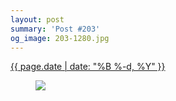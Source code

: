 ```yaml
---
layout: post
summary: 'Post #203'
og_image: 203-1280.jpg
---
```


<div class="post">
 <time>
  <a href="/203">
   {{ page.date | date: "%B %-d, %Y" }}
  </a>
 </time>
 <a href="/203">
  <figure data-taken="11/17/2013">
   <img sizes="(min-width: 700px) 50vw, calc(100vw - 2rem)" src="{{ site.assets_url }}/203-640.jpg" srcset="{{ site.assets_url }}/203-1280.jpg 1280w, {{ site.assets_url }}/203-960.jpg 960w, {{ site.assets_url }}/203-640.jpg 640w, {{ site.assets_url }}/203-320.jpg 320w"/>
  </figure>
 </a>
</div>
